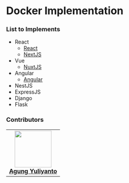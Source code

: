 Docker Implementation
================================

### List to Implements
* React
  * [React](https://github.com/agung-learns/docker-implementation/tree/main/react/react-docker)
  * [NextJS](https://github.com/agung-learns/docker-implementation/tree/main/react/nextjs-docker)
* Vue
  * [NuxtJS](https://github.com/agung-learns/docker-implementation/tree/main/vue/nuxtjs-docker)
* Angular
  * [Angular](https://github.com/agung-learns/docker-implementation/tree/main/angular/angular-docker)
* NestJS
* ExpressJS
* Django
* Flask

### Contributors
<table>
  <tr>
    <td align="center">
      <a href="https://www.linkedin.com/in/agung96tm/">
        <img src="https://avatars.githubusercontent.com/u/1901484?v=4" width="100px;" alt=""/><br />
        <b>Agung Yuliyanto</b><br>
      </a>
    </td>
  </tr>
</table>